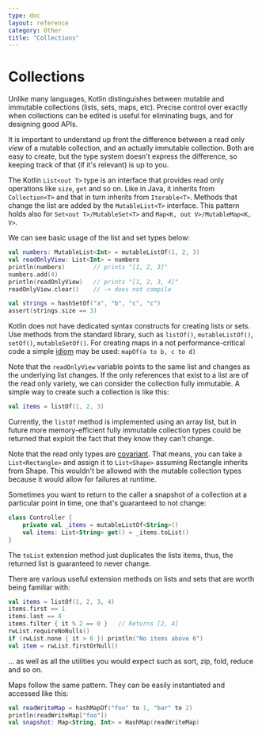 ```yaml
---
type: doc
layout: reference
category: Other
title: "Collections"
---
```


# Collections

Unlike many languages, Kotlin distinguishes between mutable and immutable collections (lists, sets, maps, etc). Precise control over exactly when collections can be edited is useful for eliminating bugs, and for designing good APIs.

It is important to understand up front the difference between a read only _view_ of a mutable collection, and an actually immutable collection. Both are easy to create, but the type system doesn't express the difference, so keeping track of that (if it's relevant) is up to you.

The Kotlin `List<out T>` type is an interface that provides read only operations like `size`, `get` and so on. Like in Java, it inherits from `Collection<T>` and that in turn inherits from `Iterable<T>`. Methods that change the list are added by the `MutableList<T>` interface. This pattern holds also for `Set<out T>/MutableSet<T>` and `Map<K, out V>/MutableMap<K, V>`.

We can see basic usage of the list and set types below:

``` kotlin
val numbers: MutableList<Int> = mutableListOf(1, 2, 3)
val readOnlyView: List<Int> = numbers
println(numbers)        // prints "[1, 2, 3]"
numbers.add(4)
println(readOnlyView)   // prints "[1, 2, 3, 4]"
readOnlyView.clear()    // -> does not compile

val strings = hashSetOf("a", "b", "c", "c")
assert(strings.size == 3)
```

Kotlin does not have dedicated syntax constructs for creating lists or sets. Use methods from the standard library, such as
`listOf()`, `mutableListOf()`, `setOf()`, `mutableSetOf()`.
For creating maps in a not performance-critical code a simple [idiom](idioms.html#read-only-map) may be used: `mapOf(a to b, c to d)`

Note that the `readOnlyView` variable points to the same list and changes as the underlying list changes. If the only references that exist to a list are of the read only variety, we can consider the collection fully immutable. A simple way to create such a collection is like this:

``` kotlin
val items = listOf(1, 2, 3)
```

Currently, the `listOf` method is implemented using an array list, but in future more memory-efficient fully immutable collection types could be returned that exploit the fact that they know they can't change.

Note that the read only types are [covariant](generics.html#variance). That means, you can take a `List<Rectangle>` and assign it to `List<Shape>` assuming Rectangle inherits from Shape. This wouldn't be allowed with the mutable collection types because it would allow for failures at runtime.

Sometimes you want to return to the caller a snapshot of a collection at a particular point in time, one that's guaranteed to not change:

``` kotlin
class Controller {
    private val _items = mutableListOf<String>()
    val items: List<String> get() = _items.toList()
}
```

The `toList` extension method just duplicates the lists items, thus, the returned list is guaranteed to never change.

There are various useful extension methods on lists and sets that are worth being familiar with:

``` kotlin
val items = listOf(1, 2, 3, 4)
items.first == 1
items.last == 4
items.filter { it % 2 == 0 }   // Returns [2, 4]
rwList.requireNoNulls()
if (rwList.none { it > 6 }) println("No items above 6")
val item = rwList.firstOrNull()
```

... as well as all the utilities you would expect such as sort, zip, fold, reduce and so on.

Maps follow the same pattern. They can be easily instantiated and accessed like this:

``` kotlin
val readWriteMap = hashMapOf("foo" to 1, "bar" to 2)
println(readWriteMap["foo"])
val snapshot: Map<String, Int> = HashMap(readWriteMap)
```
